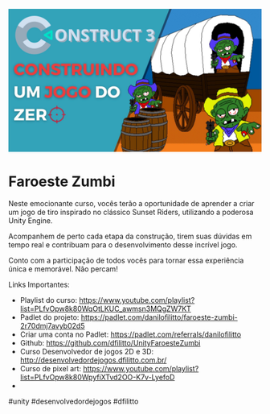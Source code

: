 ![](https://github.com/dfilitto/Construct3FaroesteZumbi/blob/main/CONSTRUCT%203%20Construindo%20um%20jogo%20do%20zero.jpg?raw=true)

# Faroeste Zumbi

Neste emocionante curso, vocês terão a oportunidade de aprender a criar um jogo de tiro inspirado no clássico Sunset Riders, utilizando a poderosa Unity Engine.

Acompanhem de perto cada etapa da construção, tirem suas dúvidas em tempo real e contribuam para o desenvolvimento desse incrível jogo.

Conto com a participação de todos vocês para tornar essa experiência única e memorável. Não percam!

Links Importantes: 
- Playlist do curso: https://www.youtube.com/playlist?list=PLfvOpw8k80WqOtLKUC_awmsn3MQgZW7KT
- Padlet do projeto: https://padlet.com/danilofilitto/faroeste-zumbi-2r70dmj7avyb02d5
- Criar uma conta no Padlet: https://padlet.com/referrals/danilofilitto
- Github: https://github.com/dfilitto/UnityFaroesteZumbi
- Curso Desenvolvedor de jogos 2D e 3D: http://desenvolvedordejogos.dfilitto.com.br/
- Curso de pixel art: https://www.youtube.com/playlist?list=PLfvOpw8k80WpyfiXTvd2OO-K7v-LyefoD
- 
#unity #desenvolvedordejogos #dfilitto
